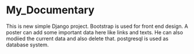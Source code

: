 # My_Documentary
This is new simple Django project. Bootstrap is used for front end design. A poster can add some important data here like links and texts. He can also modiied the current data and also delete that.
postgresql is used as database system.
